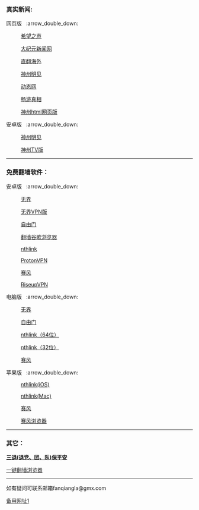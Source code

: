 ### 真实新闻:
<p>网页版</a>&nbsp;&nbsp; :arrow_double_down: </p>
<p>&nbsp;&nbsp;&nbsp;&nbsp;&nbsp;&nbsp;&nbsp;&nbsp;&nbsp;&nbsp;<a href="https://s3.us-west-1.amazonaws.com/tc-vn/chp.html">希望之声 </a></p>
<p>&nbsp;&nbsp;&nbsp;&nbsp;&nbsp;&nbsp;&nbsp;&nbsp;&nbsp;&nbsp;<a href="https://s3.us-west-1.amazonaws.com/tc-vn/cet.html">大纪元新闻网 </a></p>
<p>&nbsp;&nbsp;&nbsp;&nbsp;&nbsp;&nbsp;&nbsp;&nbsp;&nbsp;&nbsp;<a href="https://github.com/Alvin9999/new-pac/wiki/%E7%9B%B4%E7%BF%BB%E9%80%9A%E9%81%93">直翻海外 </a></p>
<p>&nbsp;&nbsp;&nbsp;&nbsp;&nbsp;&nbsp;&nbsp;&nbsp;&nbsp;&nbsp;<a href="http://j0z6n4.xcstd.rocks/HK5cC?d2d06txd">神州明见 </a></p>
<p>&nbsp;&nbsp;&nbsp;&nbsp;&nbsp;&nbsp;&nbsp;&nbsp;&nbsp;&nbsp;<a href="http://z008hf.tjnb.art/wrjBi?0rn084v6">动态网 </a></p>
<p>&nbsp;&nbsp;&nbsp;&nbsp;&nbsp;&nbsp;&nbsp;&nbsp;&nbsp;&nbsp;<a href="http://l06p6f.ugd.quest/WoYQ8?04462460">畅游真相 </a></p>
<p>&nbsp;&nbsp;&nbsp;&nbsp;&nbsp;&nbsp;&nbsp;&nbsp;&nbsp;&nbsp;<a href="https://github.com/szmj0/update/raw/refs/heads/main/extras/SZZD_PC/szmjweb.3.0.zip">神州html网页版</a></p>
</details>
<p>安卓版</a>&nbsp;&nbsp; :arrow_double_down: </p>
<p>&nbsp;&nbsp;&nbsp;&nbsp;&nbsp;&nbsp;&nbsp;&nbsp;&nbsp;&nbsp;<a href="https://github.com/szmj0/update/raw/refs/heads/main/extras/szmj_7.1.2025052101.apk">神州明见 </a></p>
<p>&nbsp;&nbsp;&nbsp;&nbsp;&nbsp;&nbsp;&nbsp;&nbsp;&nbsp;&nbsp;<a href="https://github.com/szmj0/update/raw/refs/heads/main/extras/szmjtv_v7.1.2025052101.apk">神州TV版 </a></p>
</details>


<hr>

### 免费翻墙软件：
<p>安卓版</a>&nbsp;&nbsp; :arrow_double_down: </p>
<p>&nbsp;&nbsp;&nbsp;&nbsp;&nbsp;&nbsp;&nbsp;&nbsp;&nbsp;&nbsp;<a href="https://github.com/xinwen8/rj/raw/refs/heads/main/um5.0.apk">无界 </a></p>
<p>&nbsp;&nbsp;&nbsp;&nbsp;&nbsp;&nbsp;&nbsp;&nbsp;&nbsp;&nbsp;<a href="https://github.com/wujieliulan/download/raw/master/u.apk">无界VPN版 </a></p>
<p>&nbsp;&nbsp;&nbsp;&nbsp;&nbsp;&nbsp;&nbsp;&nbsp;&nbsp;&nbsp;<a href="https://github.com/xinwen8/rj/raw/refs/heads/main/fgvpn1.5.apk">自由门 </a></p>
 <p>&nbsp;&nbsp;&nbsp;&nbsp;&nbsp;&nbsp;&nbsp;&nbsp;&nbsp;&nbsp;<a href="https://github.com/xinwen8/rj/releases/download/1/ChromePublic.apk">翻墙谷歌浏览器</a> </p>
<p>&nbsp;&nbsp;&nbsp;&nbsp;&nbsp;&nbsp;&nbsp;&nbsp;&nbsp;&nbsp;<a href="https://www.downloadnth.com/nthlink-android-current.apk">nthlink </a></p>
<p>&nbsp;&nbsp;&nbsp;&nbsp;&nbsp;&nbsp;&nbsp;&nbsp;&nbsp;&nbsp;<a href="https://github.com/ProtonVPN/android-app/releases/download/5.12.59.0/ProtonVPN-5.12.59.0.605125900.-production-vanilla-direct-release.apk">ProtonVPN </a></p>
<p>&nbsp;&nbsp;&nbsp;&nbsp;&nbsp;&nbsp;&nbsp;&nbsp;&nbsp;&nbsp;<a href="https://github.com/xinwen8/rj/raw/refs/heads/main/PsiphonAndroid.apk">赛风 </a></p>
<p>&nbsp;&nbsp;&nbsp;&nbsp;&nbsp;&nbsp;&nbsp;&nbsp;&nbsp;&nbsp;<a href="https://downloads.leap.se/RiseupVPN/android/RiseupVPN-Android-latest.apk">RiseupVPN </a></p>
</details>

<p>电脑版</a>&nbsp;&nbsp; :arrow_double_down: </p>
<p>&nbsp;&nbsp;&nbsp;&nbsp;&nbsp;&nbsp;&nbsp;&nbsp;&nbsp;&nbsp;<a href="https://github.com/xinwen8/rj/raw/refs/heads/main/u.zip">无界 </a></p>
<p>&nbsp;&nbsp;&nbsp;&nbsp;&nbsp;&nbsp;&nbsp;&nbsp;&nbsp;&nbsp;<a href="https://github.com/xinwen8/rj/raw/refs/heads/main/fg805p.zip">自由门 </a></p>
<p>&nbsp;&nbsp;&nbsp;&nbsp;&nbsp;&nbsp;&nbsp;&nbsp;&nbsp;&nbsp;<a href="https://www.downloadnth.com/nthlink-win64-current.exe">nthlink（64位） </a></p>
<p>&nbsp;&nbsp;&nbsp;&nbsp;&nbsp;&nbsp;&nbsp;&nbsp;&nbsp;&nbsp;<a href="https://www.downloadnth.com/nthlink-win32-current.exe">nthlink（32位） </a></p>
<p>&nbsp;&nbsp;&nbsp;&nbsp;&nbsp;&nbsp;&nbsp;&nbsp;&nbsp;&nbsp;<a href="https://github.com/xinwen8/rj/raw/refs/heads/main/psiphon3.rar">赛风</a></p>
</details>

<p>苹果版</a>&nbsp;&nbsp; :arrow_double_down: </p>

<p>&nbsp;&nbsp;&nbsp;&nbsp;&nbsp;&nbsp;&nbsp;&nbsp;&nbsp;&nbsp;<a href="https://apps.apple.com/us/app/nthlink/id1467297604">nthlink(iOS) </a></p>
<p>&nbsp;&nbsp;&nbsp;&nbsp;&nbsp;&nbsp;&nbsp;&nbsp;&nbsp;&nbsp;<a href="https://apps.apple.com/us/app/nthlink/id1536318872?mt=12">nthlink(Mac) </a></p>
<p>&nbsp;&nbsp;&nbsp;&nbsp;&nbsp;&nbsp;&nbsp;&nbsp;&nbsp;&nbsp;<a href="https://itunes.apple.com/us/app/psiphon/id1276263909?ls=1&mt=8">赛风 </a></p>
<p>&nbsp;&nbsp;&nbsp;&nbsp;&nbsp;&nbsp;&nbsp;&nbsp;&nbsp;&nbsp;<a href="https://itunes.apple.com/us/app/psiphon-browser/id1193362444?ls=1&mt=8">赛风浏览器 </a></p>
</details>


<hr>

### 其它：
<p></a><strong><a href="https://s3.us-west-1.amazonaws.com/tc-vn/ctd.html">三退(退党、团、队)保平安</a></strong><p> 
<p><a href="https://github.com/Alvin9999/new-pac/wiki#%E7%9B%B8%E5%85%B3%E8%B5%84%E6%BA%90">一键翻墙浏览器</a><p>     




<hr>
<p>如有疑问可联系邮箱fanqiangla@gmx.com</p>
  
<p><a href="https://xinwen8.github.io">备用网址1</a><p>  
